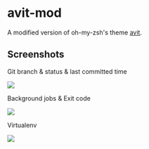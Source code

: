 # avit-mod

A modified version of oh-my-zsh's theme [avit](https://github.com/robbyrussell/oh-my-zsh/blob/master/themes/avit.zsh-theme).

## Screenshots

Git branch & status & last committed time

![](http://i.imgur.com/ZEw1SiH.png)

Background jobs & Exit code

![](http://i.imgur.com/h7kpuny.png)

Virtualenv

![](http://i.imgur.com/AlBHUV0.png)


